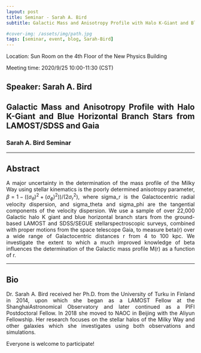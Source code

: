 ```yaml
---
layout: post
title: Seminar - Sarah A. Bird
subtitle: Galactic Mass and Anisotropy Profile with Halo K-Giant and Blue Horizontal Branch Stars from LAMOST/SDSS and Gaia

#cover-img: /assets/img/path.jpg
tags: [seminar, event, blog, Sarah-Bird]
---
```


<style>
body {
text-align: justify}
</style>

Location: Sun Room on the 4th Floor of the New Physics Building

Meeting time: 2020/9/25 10:00-11:30 (CST)


## Speaker: Sarah A. Bird

## Galactic Mass and Anisotropy Profile with Halo K-Giant and Blue Horizontal Branch Stars from LAMOST/SDSS and Gaia

### Sarah A. Bird Seminar

______________________________

## Abstract

A major uncertainty in the determination of the mass profile of the Milky Way using stellar kinematics is the poorly determined anisotropy parameter, $\beta = 1 -  ( (\sigma_{\theta})^2 + (\sigma_{\phi})^2 )) / ( 2  \sigma_r^2 )$, where sigma_r is the Galactocentric radial velocity dispersion, and sigma_theta and sigma_phi are the tangential components of the velocity dispersion. We use a sample of over 22,000 Galactic halo K giant and blue horizontal branch stars from the ground-based LAMOST and SDSS/SEGUE stellarspectroscopic surveys, combined with proper motions from the space telescope Gaia, to measure beta(r) over a wide range of Galactocentric distances r from 4 to 100 kpc. We investigate the extent to which a much improved knowledge of beta influences the determination of the Galactic mass profile M(r) as a function of r.
______________________________

## Bio

Dr. Sarah A. Bird received her Ph.D. from the University of Turku in Finland in 2014, upon which she began as a LAMOST Fellow at the ShanghaiAstronomical Observatory and later continued as a PIFI Postdoctoral Fellow.
In 2018 she moved to NAOC in Beijing with the Aliyun Fellowship.
Her research focuses on the stellar halos of the Milky Way and other galaxies which she investigates using both observations and simulations.

Everyone is welcome to participate!
